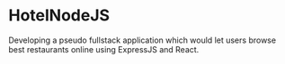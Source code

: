 # HotelNodeJS
Developing a pseudo fullstack application which would let users browse best restaurants online using ExpressJS and React.
